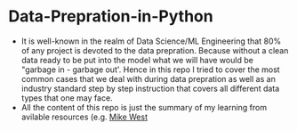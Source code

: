 # Data-Prepration-in-Python
* It is well-known in the realm of Data Science/ML Engineering that 80% of any project is devoted to the data prepration. Because without a clean data ready to be put into the model what we will have would be "garbage in - garbage out'. Hence in this repo I tried to cover the most common cases that we deal with during data prepration as well as an industry standard step by step instruction that covers all different data types that one may face. 
* All the content of this repo is just the summary of my learning from avilable resources (e.g. [Mike West](https://www.logikbot.com/)  
